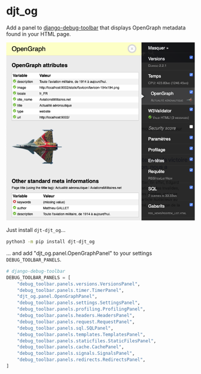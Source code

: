 djt_og
======

Add a panel to [django-debug-toolbar](https://github.com/jazzband/django-debug-toolbar) that displays OpenGraph metadata found in your HTML page.

![Screenshot](djt_og.png)


Just install `djt-djt_og`...
```bash
python3 -m pip install djt-djt_og
```
... and add "djt_og.panel.OpenGraphPanel" to your settings `DEBUG_TOOLBAR_PANELS`.

```python
# django-debug-toolbar
DEBUG_TOOLBAR_PANELS = [
    "debug_toolbar.panels.versions.VersionsPanel",
    "debug_toolbar.panels.timer.TimerPanel",
    "djt_og.panel.OpenGraphPanel",
    "debug_toolbar.panels.settings.SettingsPanel",
    "debug_toolbar.panels.profiling.ProfilingPanel",
    "debug_toolbar.panels.headers.HeadersPanel",
    "debug_toolbar.panels.request.RequestPanel",
    "debug_toolbar.panels.sql.SQLPanel",
    "debug_toolbar.panels.templates.TemplatesPanel",
    "debug_toolbar.panels.staticfiles.StaticFilesPanel",
    "debug_toolbar.panels.cache.CachePanel",
    "debug_toolbar.panels.signals.SignalsPanel",
    "debug_toolbar.panels.redirects.RedirectsPanel",
]
```


